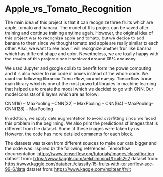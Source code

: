 # Apple_vs_Tomato_Recognition
   The main idea of this project is that it can recognize three fruits which are apple, tomato and banana. The model of this project can be saved after training and continue training anytime again. However, the original idea of this project was to recognize apple and tomato, but we decide to add banana to them since we thought tomato and apple are really similar to each other. Also, we want to see how it will recognize another fruit like banana which has different shape and color. Nevertheless, we are totally happy with the results of this project since it achieved around 95% accuracy. 

   We used Jupyter and google collab to benefit form the power computing and it is also easier to run code in boxes instead of the whole code. We used the following libraries: Tensorflow, os and numpy. Tensorflow is our main library which is one of the most powerful libraries in machine learning that helped us to create the model which we decided to go with CNN. Our model consists of 8 layers which are as follow: 

CNN(16) – MaxPooling – CNN(32) – MaxPooling – CNN(64) – MaxPooling– CNN(128) – MaxPooling

   In addition, we apply data augmentation to avoid overfitting since we faced this problem in the beginning. We also print the predictions of images that is different from the dataset. Some of these images were taken by us. However, the code has more detailed comments for each block. 

   The datasets was taken from different sources to make our data bigger and the code was inspired by the following references:
Tensorflow documentation: https://www.tensorflow.org/tutorials/images/classification
dataset from: https://www.kaggle.com/aelchimminut/fruits262
dataset from: https://www.kaggle.com/databeru/classify-15-fruits-with-tensorflow-acc-99-6/data
dataset from: https://www.kaggle.com/moltean/fruit

